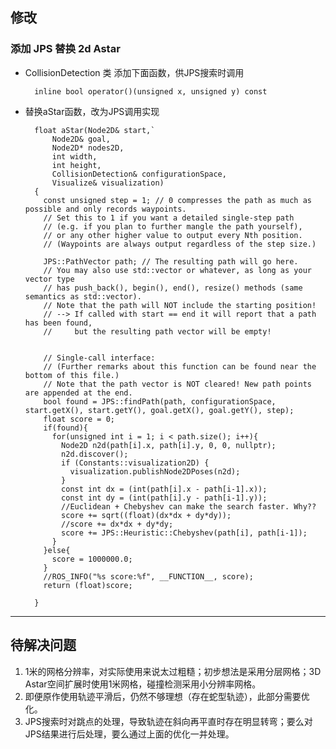 ## 修改

### 添加 JPS 替换 2d Astar
* CollisionDetection 类 添加下面函数，供JPS搜索时调用

        inline bool operator()(unsigned x, unsigned y) const

* 替换aStar函数，改为JPS调用实现

        float aStar(Node2D& start,`
            Node2D& goal,
            Node2D* nodes2D,
            int width,
            int height,
            CollisionDetection& configurationSpace,
            Visualize& visualization)
        {
          const unsigned step = 1; // 0 compresses the path as much as possible and only records waypoints.
          // Set this to 1 if you want a detailed single-step path
          // (e.g. if you plan to further mangle the path yourself),
          // or any other higher value to output every Nth position.
          // (Waypoints are always output regardless of the step size.)
        
          JPS::PathVector path; // The resulting path will go here.
          // You may also use std::vector or whatever, as long as your vector type
          // has push_back(), begin(), end(), resize() methods (same semantics as std::vector).
          // Note that the path will NOT include the starting position!
          // --> If called with start == end it will report that a path has been found,
          //     but the resulting path vector will be empty!
        
        
          // Single-call interface:
          // (Further remarks about this function can be found near the bottom of this file.)
          // Note that the path vector is NOT cleared! New path points are appended at the end.
          bool found = JPS::findPath(path, configurationSpace, start.getX(), start.getY(), goal.getX(), goal.getY(), step);
          float score = 0;
          if(found){
            for(unsigned int i = 1; i < path.size(); i++){
              Node2D n2d(path[i].x, path[i].y, 0, 0, nullptr);
              n2d.discover();
              if (Constants::visualization2D) {
                visualization.publishNode2DPoses(n2d);
              }
              const int dx = (int(path[i].x - path[i-1].x));
              const int dy = (int(path[i].y - path[i-1].y));
              //Euclidean + Chebyshev can make the search faster. Why??
              score += sqrt((float)(dx*dx + dy*dy));
              //score += dx*dx + dy*dy;
              score += JPS::Heuristic::Chebyshev(path[i], path[i-1]);
            }
          }else{
            score = 1000000.0;
          }
          //ROS_INFO("%s score:%f", __FUNCTION__, score);
          return (float)score;
        
        }


----
## 待解决问题
1. 1米的网格分辨率，对实际使用来说太过粗糙；初步想法是采用分层网格；3D Astar空间扩展时使用1米网格，碰撞检测采用小分辨率网格。
2. 即便原作使用轨迹平滑后，仍然不够理想（存在蛇型轨迹），此部分需要优化。
3. JPS搜索时对跳点的处理，导致轨迹在斜向再平直时存在明显转弯；要么对JPS结果进行后处理，要么通过上面的优化一并处理。
